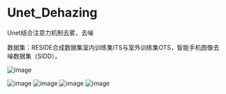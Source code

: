 # Unet_Dehazing
Unet结合注意力机制去雾，去噪

数据集：RESIDE合成数据集室内训练集ITS与室外训练集OTS，智能手机图像去噪数据集（SIDD）。

![image](https://github.com/user-attachments/assets/e72f7a28-b8a5-4d53-8640-cdd29714b257)

![image](https://github.com/user-attachments/assets/d13ea83a-791b-49a7-ad8c-0528b7f07498)
![image](https://github.com/user-attachments/assets/e62f92ff-2815-4781-a806-63623e94eda8)
![image](https://github.com/user-attachments/assets/46af745a-d182-4f63-ad6e-5a3c60068df8)
![image](https://github.com/user-attachments/assets/1b54a7c7-579b-44cb-8e37-346d54d970e9)
